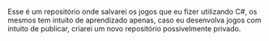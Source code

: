 Esse é um repositório onde salvarei os jogos que eu fizer utilizando C#, os mesmos tem intuito de aprendizado apenas, caso eu desenvolva jogos com intuito de publicar, criarei um novo repositório possivelmente privado.

